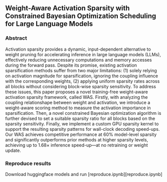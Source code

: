 ## Weight-Aware Activation Sparsity with Constrained Bayesian Optimization Scheduling for Large Language Models

### Abstract

Activation sparsity provides a dynamic, input-dependent alternative to weight pruning for accelerating inference in large language models (LLMs), effectively reducing unnecessary computations and memory accesses during the forward pass. Despite its promise, existing activation sparsification methods suffer from two major limitations: (1) solely relying on activation magnitude for sparsification, ignoring the coupling influence with the corresponding weights, (2) applying uniform sparsity rates across all blocks without considering block-wise sparsity sensitivity. To address these issues, this paper proposes a novel training-free weight-aware activation sparsity framework, called WAS. Firstly, with analyzing the coupling relationshape between weight and activation, we introduce a weight-aware scoring method to measure the activation importance in sparsification. Then, a novel constrained Bayesian optimization algorithm is further devised to set a suitable sparsity ratio for all blocks based on the sparsity sensitivity. Finally, we implement a custom GPU sparsity kernel to support the resulting sparsity patterns for wall-clock decoding speed-ups. Our WAS achieves competitive performance at 60\% model-level sparsity and significantly outperforms prior methods at higher sparsity levels, achieving up to 1.68× inference speed-up—at no retraining or weight update.

### Reproduce results

Download huggingface models and run [reproduce.ipynb][reproduce.ipynb]
